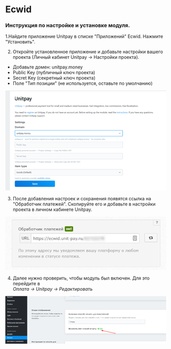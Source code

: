 # Ecwid

### Инструкция по настройке и установке модуля.

1.Найдите приложение Unitpay в списке "Приложений" Ecwid. Нажмите "Установить".

2. Откройте установленное приложение и добавьте настройки вашего проекта \(Личный кабинет Unitpay -&gt; Настройки проекта\).  
- Добавьте домен: unitpay.money  
- Public Key \(публичный ключ проекта\)  
- Secret Key \(секретный ключ проекта\)  
- Поле "Тип позиции" \(не используется, оставьте по умолчанию\)

![](../../.gitbook/assets/image%20%2884%29.png)

3. После добавления настроек и сохранения появятся ссылка на "Обработчик платежей". Скопируйте его и добавьте в настройки проекта в личном кабинете Unitpay.

![](../../.gitbook/assets/2021-06-28_134700.png)

4. Далее нужно проверить, чтобы модуль был включен. Для это перейдите в  
_Оплата -&gt; Unitpay -&gt; Редактировать_

![](../../.gitbook/assets/ecw3%20%281%29.png)

